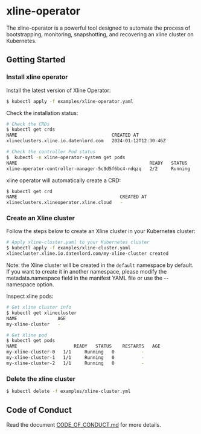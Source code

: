 # xline-operator

The xline-operator is a powerful tool designed to automate the process of bootstrapping, monitoring, snapshotting, and
recovering an xline cluster on Kubernetes.

## Getting Started

### Install xline operator

Install the latest version of Xline Operator:

```bash
$ kubectl apply -f examples/xline-operator.yaml
```

Check the installation status:

```bash
# Check the CRDs
$ kubectl get crds
NAME                                   CREATED AT
xlineclusters.xline.io.datenlord.com   2024-01-12T12:30:46Z

# Check the controller Pod status
$  kubectl -n xline-operator-system get pods
NAME                                                 READY   STATUS    RESTARTS   AGE
xline-operator-controller-manager-5c9d5f6bc4-ndqzq   2/2     Running   0          98s
```

xline operator will automatically create a CRD:

```bash
$ kubectl get crd
NAME                                      CREATED AT
xlineclusters.xlineoperator.xline.cloud   -
```

### Create an Xline cluster

Follow the steps below to create an Xline cluster in your Kubernetes cluster:

```bash
# Apply xline-cluster.yaml to your Kubernetes cluster
$ kubectl apply -f examples/xline-cluster.yaml
xlinecluster.xline.io.datenlord.com/my-xline-cluster created
```

Note: the Xline cluster will be created in the `default` namespace by default. If you want to create it in another namespace, please modify the metadata.namespace field in the manifest YAML file or use the --namespace option.

Inspect xline pods:

```bash
# Get xline cluster info
$ kubectl get xlinecluster
NAME               AGE
my-xline-cluster   -

# Get Xline pod
$ kubectl get pods
NAME                     READY   STATUS    RESTARTS   AGE
my-xline-cluster-0   1/1     Running   0          -
my-xline-cluster-1   1/1     Running   0          -
my-xline-cluster-2   1/1     Running   0          -
```

### Delete the xline cluster

```bash
$ kubectl delete -f examples/xline-cluster.yml
```

## Code of Conduct

Read the document [CODE_OF_CONDUCT.md](CODE_OF_CONDUCT.md) for more details.
